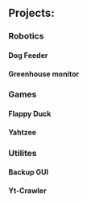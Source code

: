 ## Projects:

### Robotics

#### Dog Feeder

#### Greenhouse monitor

### Games

#### Flappy Duck
<a href="#"></a>
#### Yahtzee

### Utilites

#### Backup GUI

#### Yt-Crawler

<!--
**joshuafarren/joshuafarren** is a ✨ _special_ ✨ repository because its `README.md` (this file) appears on your GitHub profile.

Here are some ideas to get you started:

- 🔭 I’m currently working on ...
- 🌱 I’m currently learning ...
- 👯 I’m looking to collaborate on ...
- 🤔 I’m looking for help with ...
- 💬 Ask me about ...
- 📫 How to reach me: ...
- 😄 Pronouns: ...
- ⚡ Fun fact: ...
-->
